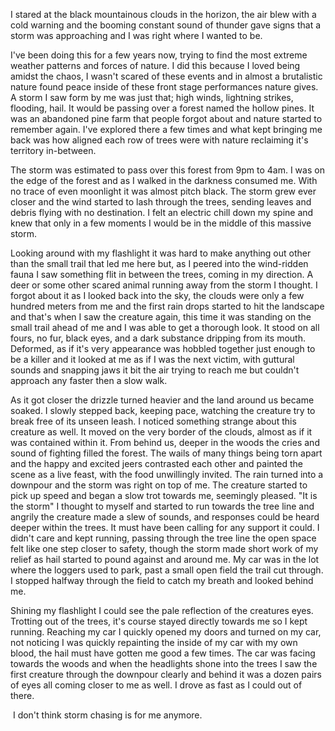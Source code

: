 I stared at the black mountainous clouds in the horizon, the air blew with a cold warning and the booming constant sound of thunder gave signs that a storm was approaching and I was right where I wanted to be.

 I've been doing this for a few years now, trying to find the most extreme weather patterns and forces of nature. I did this because I loved being amidst the chaos, I wasn't scared of these events and in almost a brutalistic nature found peace inside of these front stage performances nature gives. A storm I saw form by me was just that; high winds, lightning strikes, flooding, hail. It would be passing over a forest named the hollow pines. It was an abandoned pine farm that people forgot about and nature started to remember again. I've explored there a few times and what kept bringing me back was how aligned each row of trees were with nature reclaiming it's territory in-between. 

The storm was estimated to pass over this forest from 9pm to 4am. I was on the edge of the forest and as I walked in the darkness consumed me. With no trace of even moonlight it was almost pitch black. The storm grew ever closer and the wind started to lash through the trees, sending leaves and debris flying with no destination. I felt an electric chill down my spine and knew that only in a few moments I would be in the middle of this massive storm.

 Looking around with my flashlight it was hard to make anything out other than the small trail that led me here but, as I peered into the wind-ridden fauna I saw something flit in between the trees, coming in my direction. A deer or some other scared animal running away from the storm I thought. I forgot about it as I looked back into the sky, the clouds were only a few hundred meters from me and the first rain drops started to hit the landscape and that's when I saw the creature again, this time it was standing on the small trail ahead of me and I was able to get a thorough look. It stood on all fours, no fur, black eyes, and a dark substance dripping from its mouth. Deformed, as if it's very appearance was hobbled together just enough to be a killer and it looked at me as if I was the next victim, with guttural sounds and snapping jaws it bit the air trying to reach me but couldn't approach any faster then a slow walk. 

As it got closer the drizzle turned heavier and the land around us became soaked. I slowly stepped back, keeping pace, watching the creature try to break free of its unseen leash. I noticed something strange about this creature as well. It moved on the very border of the clouds, almost as if it was contained within it. From behind us, deeper in the woods the cries and sound of fighting filled the forest. The wails of many things being torn apart and the happy and excited jeers contrasted each other and painted the scene as a live feast, with the food unwillingly invited. The rain turned into a downpour and the storm was right on top of me. The creature started to pick up speed and began a slow trot towards me, seemingly pleased. "It is the storm" I thought to myself and started to run towards the tree line and angrily the creature made a slew of sounds, and responses could be heard deeper within the trees. It must have been calling for any support it could. I didn't care and kept running, passing through the tree line the open space felt like one step closer to safety, though the storm made short work of my relief as hail started to pound against and around me. My car was in the lot where the loggers used to park, past a small open field the trail cut through. I stopped halfway through the field to catch my breath and looked behind me. 

Shining my flashlight I could see the pale reflection of the creatures eyes. Trotting out of the trees, it's course stayed directly towards me so I kept running. Reaching my car I quickly opened my doors and turned on my car, not noticing I was quickly repainting the inside of my car with my own blood, the hail must have gotten me good a few times. The car was facing towards the woods and when the headlights shone into the trees I saw the first creature through the downpour clearly and behind it was a dozen pairs of eyes all coming closer to me as well. I drove as fast as I could out of there.


 I don't think storm chasing is for me anymore.